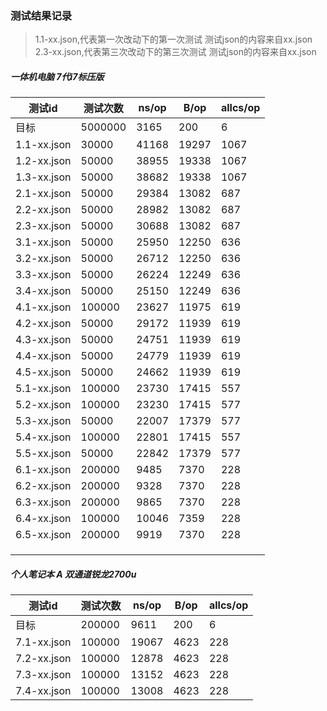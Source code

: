 ### 测试结果记录
> 1.1-xx.json,代表第一次改动下的第一次测试 测试json的内容来自xx.json
> 2.3-xx.json,代表第三次改动下的第三次测试 测试json的内容来自xx.json
##### 一体机电脑 7代i7标压版

|  测试id | 测试次数 | ns/op | B/op |	allcs/op	|
| ---- | ----|----|-----|-------|
|目标|5000000|3165|200|6|
|1.1-xx.json|30000|41168|19297|1067|
|1.2-xx.json|50000|38955|19338|1067|
|1.3-xx.json|50000|38682|19338|1067|
|2.1-xx.json|50000|29384|13082|687|
|2.2-xx.json|50000|28982|13082|687|
|2.3-xx.json|50000|30688|13082|687|
|3.1-xx.json|50000|25950|12250|636|
|3.2-xx.json|50000|26712|12250|636|
|3.3-xx.json|50000|26224|12249|636|
|3.4-xx.json|50000|25150|12249|636|
|4.1-xx.json|100000|23627|11975|619|
|4.2-xx.json|50000|29172|11939|619|
|4.3-xx.json|50000|24751|11939|619|
|4.4-xx.json|50000|24779|11939|619|
|4.5-xx.json|50000|24662|11939|619|
|5.1-xx.json|100000|23730|17415|557|
|5.2-xx.json|100000|23230|17415|577|
|5.3-xx.json|50000|22007|17379|577|
|5.4-xx.json|100000|22801|17415|557|
|5.5-xx.json|50000|22842|17379|577|
|6.1-xx.json|200000|9485|7370|228|
|6.2-xx.json|200000|9328|7370|228|
|6.3-xx.json|200000|9865|7370|228|
|6.4-xx.json|100000|10046|7359|228|
|6.5-xx.json|200000|9919|7370|228|
||||||
||||||
||||||

##### 个人笔记本 A 双通道锐龙2700u

|  测试id | 测试次数 | ns/op | B/op |	allcs/op	|
| ---- | ----|----|-----|-------|
|目标|200000|9611|200|6|
|7.1-xx.json|100000|19067|4623|228|
|7.2-xx.json|100000|12878|4623|228|
|7.3-xx.json|100000|13152|4623|228|
|7.4-xx.json|100000|13008|4623|228|
